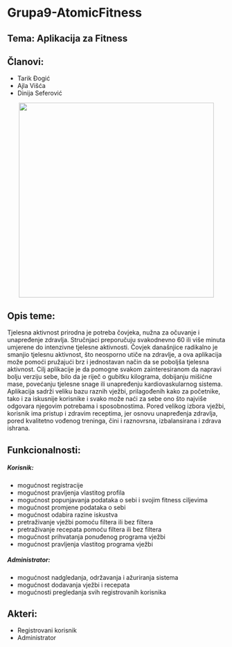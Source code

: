 # Grupa9-AtomicFitness
## Tema: Aplikacija za Fitness
## Članovi:
* Tarik Đogić 
* Ajla Višća 
* Dinija Seferović 

<p align="center">
<img src="https://user-images.githubusercontent.com/64585658/111088620-59fef800-8528-11eb-875e-915933b61978.PNG" width="450">
</p>

## Opis teme:
Tjelesna aktivnost prirodna je potreba čovjeka, nužna za očuvanje i unapređenje zdravlja. 
Stručnjaci preporučuju svakodnevno 60 ili više minuta umjerene do intenzivne tjelesne aktivnosti.
Čovjek današnjice radikalno je smanjio tjelesnu aktivnost, što neosporno utiče na zdravlje, a ova aplikacija može pomoći pružajući brz i jednostavan način da se poboljša tjelesna aktivnost. Cilj aplikacije je da pomogne svakom zainteresiranom da napravi bolju verziju sebe, bilo da je riječ o gubitku kilograma, dobijanju mišićne mase, povećanju tjelesne snage ili unapređenju kardiovaskularnog sistema. Aplikacija sadrži veliku bazu raznih vježbi, prilagođenih kako za početnike, tako i za iskusnije korisnike i svako može naći za sebe ono što najviše odgovara njegovim potrebama i sposobnostima. Pored velikog izbora vježbi, korisnik ima pristup i zdravim receptima, jer osnovu unapređenja zdravlja, pored  kvalitetno vođenog treninga, čini i raznovrsna, izbalansirana i zdrava ishrana.

## Funkcionalnosti:
##### Korisnik:
- mogućnost registracije 
- mogućnost pravljenja vlastitog profila
- mogućnost popunjavanja podataka o sebi i svojim fitness ciljevima
- mogućnost promjene podataka o sebi
- mogućnost odabira razine iskustva
- pretraživanje vježbi pomoću filtera ili bez filtera
- pretraživanje recepata pomoću filtera ili bez filtera
- mogućnost prihvatanja ponuđenog programa vježbi
- mogućnost pravljenja vlastitog programa vježbi

##### Administrator:
- mogućnost nadgledanja, održavanja i ažuriranja sistema
- mogućnost dodavanja vježbi i recepata
- mogućnosti pregledanja svih registrovanih korisnika

## Akteri:
- Registrovani korisnik
- Administrator
